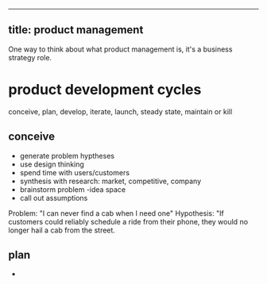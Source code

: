 ----
title: product management
----

One way to think about what product management is, it's a business strategy role.


# product development cycles
conceive, plan, develop, iterate, launch, steady state, maintain or kill

## conceive
* generate problem hyptheses
* use design thinking
* spend time with users/customers
* synthesis with research: market, competitive, company
* brainstorm problem -idea space
* call out assumptions

Problem: "I can never find a cab when I need one"
Hypothesis: "If customers could reliably schedule a ride from their phone, they would no longer hail a cab from the street.

## plan
* 
